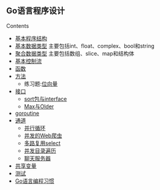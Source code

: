 ## Go语言程序设计

Contents

  * [基本程序结构](Chapter01/programstructure.md)
  * [基本数据类型](Chapter02/basictype.md) 主要包括int、float、complex、bool和string
  * [聚合数据类型](Chapter04/compositetype.md) 主要包括数组、slice、map和结构体
  * [基本控制流](More/basiccontrolflow.md)
  * [函数](More/function.md)
  * [方法](Chapter06/Methods.md)
    * 练习题:[位向量](Chapter06/intset.md)
  * [接口](Chapter07/interface.md)
    * [sort包与interface](Chapter07/sort.md)
    * [Max与Older](Chapter07/max.md)
  * [goroutine](Chapter08/goroutine.md)
  * [通道](Chapter08/channel.md)
    * [并行循环](Chapter08/thumbnail.md)
    * [并发的Web爬虫](Chapter08/concurrenceweb.md)
    * [多路复用select](Chapter08/select.md)
    * [并发目录遍历](Chapter08/du.md)
    * [聊天服务器](Chapter08/chat.md)
  * [共享变量](Chapter09/sharevar.md)
  * [测试](Chapter11/test.md)
  * [Go语言编程习惯](goodstyle.md)
